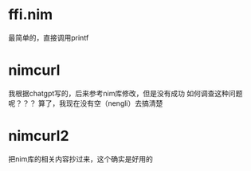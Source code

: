 # ffi.nim
最简单的，直接调用printf

# nimcurl
我根据chatgpt写的，后来参考nim库修改，但是没有成功
如何调查这种问题呢？？？
算了，我现在没有空（nengli）去搞清楚

# nimcurl2
把nim库的相关内容抄过来，这个确实是好用的